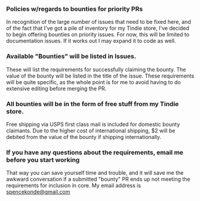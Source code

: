 
### Policies w/regards to bounties for priority PRs

In recognition of the large number of issues that need to be fixed here, and of the fact that I've got a pile of inventory for my Tindie store, I've decided to begin offering bounties on priority issues. For now, this will be limited to documentation issues. If it works out I may expand it to code as well. 

### Available "Bounties" will be listed in Issues. 
These will list the requirements for successfully claiming the bounty. The value of the bounty will be listed in the title of the issue. These requirements will be quite specific, as the whole point is for me to avoid having to do extensive editing before merging the PR. 

### All bounties will be in the form of free stuff from my Tindie store. 
Free shipping via USPS first class mail is included for domestic bounty claimants. Due to the higher cost of international shipping, $2 will be debited from the value of the bounty if shipping internationally.

### If you have any questions about the requirements, email me before you start working
That way you can save yourself time and trouble, and it will save me the awkward conversation if a submitted "bounty" PR ends up not meeting the requirements for inclusion in core. My email address is spencekonde@gmail.com

